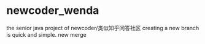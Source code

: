 # newcoder_wenda
the senior java project of newcoder/类似知乎问答社区
creating a new branch is quick and simple.
new merge

